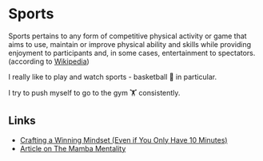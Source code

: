 # Sports

Sports pertains to any form of competitive physical activity or game that aims to use, maintain or improve physical ability and skills while providing enjoyment to participants and, in some cases, entertainment to spectators. \(according to [Wikipedia](https://en.wikipedia.org/wiki/Sport)\)

I really like to play and watch sports - basketball 🏀 in particular.

I try to push myself to go to the gym 🏋️ consistently.

## Links

* [Crafting a Winning Mindset \(Even if You Only Have 10 Minutes\)](http://www.sportpsychologytoday.com/sport-psychology-for-athletes/a-winning-mindset/)
* [Article on The Mamba Mentality](https://www.psychologytoday.com/us/blog/path-optimal-living/202001/the-mamba-mentality)

